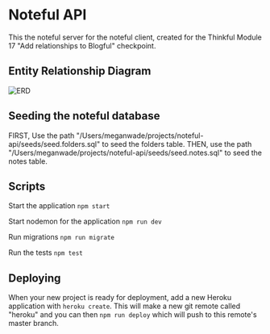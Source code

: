 
# Noteful API

This the noteful server for the noteful client, created for the Thinkful Module 17 "Add relationships to Blogful" checkpoint. 

## Entity Relationship Diagram 

![ERD](https://i.imgur.com/1v2kePT.jpg)

## Seeding the noteful database

FIRST, Use the path "/Users/meganwade/projects/noteful-api/seeds/seed.folders.sql" to seed the folders table. THEN, use the path "/Users/meganwade/projects/noteful-api/seeds/seed.notes.sql" to seed the notes table.

## Scripts

Start the application `npm start`

Start nodemon for the application `npm run dev`

Run migrations `npm run migrate`

Run the tests `npm test`

## Deploying

When your new project is ready for deployment, add a new Heroku application with `heroku create`. This will make a new git remote called "heroku" and you can then `npm run deploy` which will push to this remote's master branch.